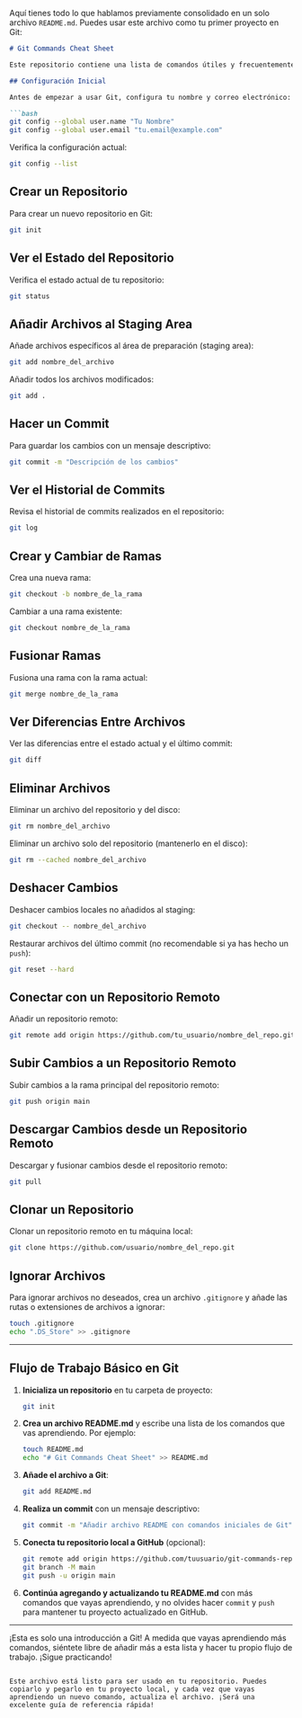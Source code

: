 Aquí tienes todo lo que hablamos previamente consolidado en un solo archivo `README.md`. Puedes usar este archivo como tu primer proyecto en Git:

```markdown
# Git Commands Cheat Sheet

Este repositorio contiene una lista de comandos útiles y frecuentemente usados en Git, junto con una breve descripción de cada uno. Es ideal para principiantes que quieren aprender a usar Git desde cero.

## Configuración Inicial

Antes de empezar a usar Git, configura tu nombre y correo electrónico:

```bash
git config --global user.name "Tu Nombre"
git config --global user.email "tu.email@example.com"
```

Verifica la configuración actual:

```bash
git config --list
```

## Crear un Repositorio

Para crear un nuevo repositorio en Git:

```bash
git init
```

## Ver el Estado del Repositorio

Verifica el estado actual de tu repositorio:

```bash
git status
```

## Añadir Archivos al Staging Area

Añade archivos específicos al área de preparación (staging area):

```bash
git add nombre_del_archivo
```

Añadir todos los archivos modificados:

```bash
git add .
```

## Hacer un Commit

Para guardar los cambios con un mensaje descriptivo:

```bash
git commit -m "Descripción de los cambios"
```

## Ver el Historial de Commits

Revisa el historial de commits realizados en el repositorio:

```bash
git log
```

## Crear y Cambiar de Ramas

Crea una nueva rama:

```bash
git checkout -b nombre_de_la_rama
```

Cambiar a una rama existente:

```bash
git checkout nombre_de_la_rama
```

## Fusionar Ramas

Fusiona una rama con la rama actual:

```bash
git merge nombre_de_la_rama
```

## Ver Diferencias Entre Archivos

Ver las diferencias entre el estado actual y el último commit:

```bash
git diff
```

## Eliminar Archivos

Eliminar un archivo del repositorio y del disco:

```bash
git rm nombre_del_archivo
```

Eliminar un archivo solo del repositorio (mantenerlo en el disco):

```bash
git rm --cached nombre_del_archivo
```

## Deshacer Cambios

Deshacer cambios locales no añadidos al staging:

```bash
git checkout -- nombre_del_archivo
```

Restaurar archivos del último commit (no recomendable si ya has hecho un `push`):

```bash
git reset --hard
```

## Conectar con un Repositorio Remoto

Añadir un repositorio remoto:

```bash
git remote add origin https://github.com/tu_usuario/nombre_del_repo.git
```

## Subir Cambios a un Repositorio Remoto

Subir cambios a la rama principal del repositorio remoto:

```bash
git push origin main
```

## Descargar Cambios desde un Repositorio Remoto

Descargar y fusionar cambios desde el repositorio remoto:

```bash
git pull
```

## Clonar un Repositorio

Clonar un repositorio remoto en tu máquina local:

```bash
git clone https://github.com/usuario/nombre_del_repo.git
```

## Ignorar Archivos

Para ignorar archivos no deseados, crea un archivo `.gitignore` y añade las rutas o extensiones de archivos a ignorar:

```bash
touch .gitignore
echo ".DS_Store" >> .gitignore
```

---

## Flujo de Trabajo Básico en Git

1. **Inicializa un repositorio** en tu carpeta de proyecto:
   ```bash
   git init
   ```

2. **Crea un archivo README.md** y escribe una lista de los comandos que vas aprendiendo. Por ejemplo:
   ```bash
   touch README.md
   echo "# Git Commands Cheat Sheet" >> README.md
   ```

3. **Añade el archivo a Git**:
   ```bash
   git add README.md
   ```

4. **Realiza un commit** con un mensaje descriptivo:
   ```bash
   git commit -m "Añadir archivo README con comandos iniciales de Git"
   ```

5. **Conecta tu repositorio local a GitHub** (opcional):
   ```bash
   git remote add origin https://github.com/tuusuario/git-commands-repo.git
   git branch -M main
   git push -u origin main
   ```

6. **Continúa agregando y actualizando tu README.md** con más comandos que vayas aprendiendo, y no olvides hacer `commit` y `push` para mantener tu proyecto actualizado en GitHub.

---

¡Esta es solo una introducción a Git! A medida que vayas aprendiendo más comandos, siéntete libre de añadir más a esta lista y hacer tu propio flujo de trabajo. ¡Sigue practicando!

```

Este archivo está listo para ser usado en tu repositorio. Puedes copiarlo y pegarlo en tu proyecto local, y cada vez que vayas aprendiendo un nuevo comando, actualiza el archivo. ¡Será una excelente guía de referencia rápida!
